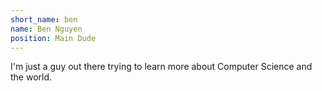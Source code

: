 ```yaml
---
short_name: ben
name: Ben Nguyen
position: Main Dude
---
```

I'm just a guy out there trying to learn more about Computer Science and the world.